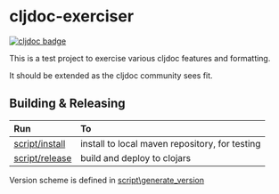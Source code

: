 # cljdoc-exerciser

[![cljdoc badge](https://cljdoc.org/badge/lread/cljdoc-exerciser)](https://cljdoc.org/d/lread/cljdoc-exerciser/CURRENT)

This is a test project to exercise various cljdoc features and formatting.

It should be extended as the cljdoc community sees fit.

## Building & Releasing

| Run                                        | To                                                     |
| :-------------------                       | :----------------------------------------------------- |
| [script/install](script/install)           | install to local maven repository, for testing         |
| [script/release](sript/release)            | build and deploy to clojars                            |

Version scheme is defined in [script\generate_version](script/generate_version)
